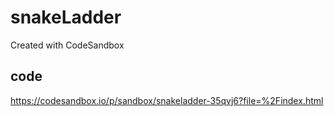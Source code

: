 # snakeLadder
Created with CodeSandbox

## code 

https://codesandbox.io/p/sandbox/snakeladder-35qvj6?file=%2Findex.html
